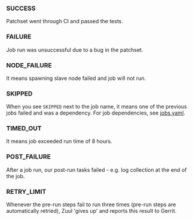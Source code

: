 ### SUCCESS
Patchset went through CI and passed the tests.
### FAILURE
Job run was unsuccessful due to a bug in the patchset.
### NODE_FAILURE
It means spawning slave node failed and job will not run.
### SKIPPED
When you see `SKIPPED` next to the job name, it means one of the previous jobs failed and was a dependency. For job dependencies, see [jobs.yaml](https://github.com/Juniper/contrail-project-config/blob/master/zuul.d/jobs.yaml).
### TIMED_OUT
It means job exceeded run time of 8 hours.
### POST_FAILURE
After a job run, our post-run tasks failed - e.g. log collection at the end of the job.
### RETRY_LIMIT
Whenever the pre-run steps fail to run three times (pre-run steps are automatically retried), Zuul 'gives up' and reports this result to Gerrit.